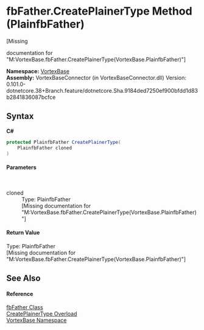 # fbFather.CreatePlainerType Method (PlainfbFather)
 

\[Missing <summary> documentation for "M:VortexBase.fbFather.CreatePlainerType(VortexBase.PlainfbFather)"\]

**Namespace:**&nbsp;<a href="N_VortexBase.md">VortexBase</a><br />**Assembly:**&nbsp;VortexBaseConnector (in VortexBaseConnector.dll) Version: 0.101.0-dotnetcore.38+Branch.feature/dotnetcore.Sha.9184ded7250ef900bfdd1d83b2841836087bcfce

## Syntax

**C#**<br />
``` C#
protected PlainfbFather CreatePlainerType(
	PlainfbFather cloned
)
```


#### Parameters
&nbsp;<dl><dt>cloned</dt><dd>Type: PlainfbFather<br />\[Missing <param name="cloned"/> documentation for "M:VortexBase.fbFather.CreatePlainerType(VortexBase.PlainfbFather)"\]</dd></dl>

#### Return Value
Type: PlainfbFather<br />\[Missing <returns> documentation for "M:VortexBase.fbFather.CreatePlainerType(VortexBase.PlainfbFather)"\]

## See Also


#### Reference
<a href="T_VortexBase_fbFather.md">fbFather Class</a><br /><a href="Overload_VortexBase_fbFather_CreatePlainerType.md">CreatePlainerType Overload</a><br /><a href="N_VortexBase.md">VortexBase Namespace</a><br />